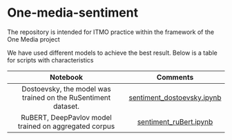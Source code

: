 # One-media-sentiment
The repository is intended for ITMO practice within the framework of the One Media project


We have used different models to achieve the best result. Below is a table for scripts with characteristics

|**Notebook**|**Comments**|
|:--:|:--:|
|Dostoevsky, the model was trained on the RuSentiment dataset.|[sentiment_dostoevsky.ipynb](https://github.com/Gratisfo/One-media-sentiment/blob/main/sentiment_dostoevsky.ipynb)|
|RuBERT, DeepPavlov model trained on aggregated corpus|[sentiment_ruBert.ipynb](https://github.com/Gratisfo/One-media-sentiment/blob/main/sentiment_ruBert.ipynb)|
